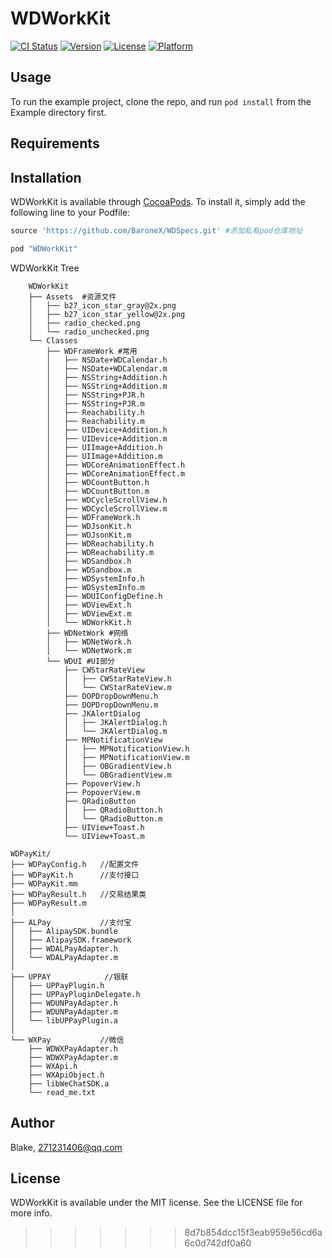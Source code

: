 # WDWorkKit

[![CI Status](http://img.shields.io/travis/Blake/WDWorkKit.svg?style=flat)](https://travis-ci.org/Blake/WDWorkKit)
[![Version](https://img.shields.io/cocoapods/v/WDWorkKit.svg?style=flat)](http://cocoapods.org/pods/WDWorkKit)
[![License](https://img.shields.io/cocoapods/l/WDWorkKit.svg?style=flat)](http://cocoapods.org/pods/WDWorkKit)
[![Platform](https://img.shields.io/cocoapods/p/WDWorkKit.svg?style=flat)](http://cocoapods.org/pods/WDWorkKit)

## Usage

To run the example project, clone the repo, and run `pod install` from the Example directory first.

## Requirements

## Installation

WDWorkKit is available through [CocoaPods](http://cocoapods.org). To install
it, simply add the following line to your Podfile:

```ruby
source 'https://github.com/BaroneX/WDSpecs.git' #添加私有pod仓库地址

pod "WDWorkKit"
```
WDWorkKit Tree 
	
		WDWorkKit
		├── Assets	#资源文件
		│   ├── b27_icon_star_gray@2x.png
		│   ├── b27_icon_star_yellow@2x.png
		│   ├── radio_checked.png
		│   └── radio_unchecked.png
		└── Classes
		    ├── WDFrameWork #常用
		    │   ├── NSDate+WDCalendar.h
		    │   ├── NSDate+WDCalendar.m
		    │   ├── NSString+Addition.h
		    │   ├── NSString+Addition.m
		    │   ├── NSString+PJR.h
		    │   ├── NSString+PJR.m
		    │   ├── Reachability.h
		    │   ├── Reachability.m
		    │   ├── UIDevice+Addition.h
		    │   ├── UIDevice+Addition.m
		    │   ├── UIImage+Addition.h
		    │   ├── UIImage+Addition.m
		    │   ├── WDCoreAnimationEffect.h
		    │   ├── WDCoreAnimationEffect.m
		    │   ├── WDCountButton.h
		    │   ├── WDCountButton.m
		    │   ├── WDCycleScrollView.h
		    │   ├── WDCycleScrollView.m
		    │   ├── WDFrameWork.h
		    │   ├── WDJsonKit.h
		    │   ├── WDJsonKit.m
		    │   ├── WDReachability.h
		    │   ├── WDReachability.m
		    │   ├── WDSandbox.h
		    │   ├── WDSandbox.m
		    │   ├── WDSystemInfo.h
		    │   ├── WDSystemInfo.m
		    │   ├── WDUIConfigDefine.h
		    │   ├── WDViewExt.h
		    │   ├── WDViewExt.m
		    │   └── WDWorkKit.h
		    ├── WDNetWork #网络
		    │   ├── WDNetWork.h
		    │   └── WDNetWork.m
		    └── WDUI #UI部分
		        ├── CWStarRateView
		        │   ├── CWStarRateView.h
		        │   └── CWStarRateView.m
		        ├── DOPDropDownMenu.h
		        ├── DOPDropDownMenu.m
		        ├── JKAlertDialog
		        │   ├── JKAlertDialog.h
		        │   └── JKAlertDialog.m
		        ├── MPNotificationView
		        │   ├── MPNotificationView.h
		        │   ├── MPNotificationView.m
		        │   ├── OBGradientView.h
		        │   └── OBGradientView.m
		        ├── PopoverView.h
		        ├── PopoverView.m
		        ├── QRadioButton
		        │   ├── QRadioButton.h
		        │   └── QRadioButton.m
		        ├── UIView+Toast.h
		        └── UIView+Toast.m
		



```
WDPayKit/ 
├── WDPayConfig.h 	//配置文件
├── WDPayKit.h    	//支付接口
├── WDPayKit.mm   
├── WDPayResult.h 	//交易结果类
├── WDPayResult.m
│   
├── ALPay  			//支付宝
│   ├── AlipaySDK.bundle
│   ├── AlipaySDK.framework
│   ├── WDALPayAdapter.h 
│   └── WDALPayAdapter.m
│   
├── UPPAY 			 //银联
│   ├── UPPayPlugin.h
│   ├── UPPayPluginDelegate.h
│   ├── WDUNPayAdapter.h
│   ├── WDUNPayAdapter.m
│   └── libUPPayPlugin.a
│   
└── WXPay  			//微信
    ├── WDWXPayAdapter.h
    ├── WDWXPayAdapter.m
    ├── WXApi.h
    ├── WXApiObject.h
    ├── libWeChatSDK.a
    └── read_me.txt
```

## Author

Blake, 271231406@qq.com

## License

WDWorkKit is available under the MIT license. See the LICENSE file for more info.

>>>>>>> 8d7b854dcc15f3eab959e56cd6a6c0d742df0a60
